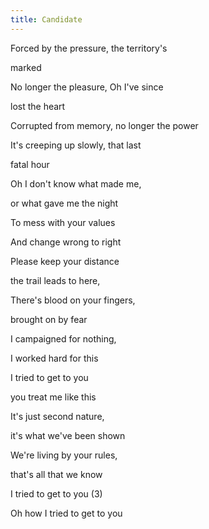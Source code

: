 ```yaml
---
title: Candidate
---
```


Forced by the pressure, the territory's

marked

No longer the pleasure, Oh I've since

lost the heart

Corrupted from memory, no longer the power

It's creeping up slowly, that last

fatal hour



Oh I don't know what made me,

or what gave me the night

To mess with your values

And change wrong to right



Please keep your distance

the trail leads to here,

There's blood on your fingers,

brought on by fear

I campaigned for nothing,

I worked hard for this

I tried to get to you

you treat me like this



It's just second nature,

it's what we've been shown

We're living by your rules,

that's all that we know

I tried to get to you (3)

Oh how I tried to get to you







